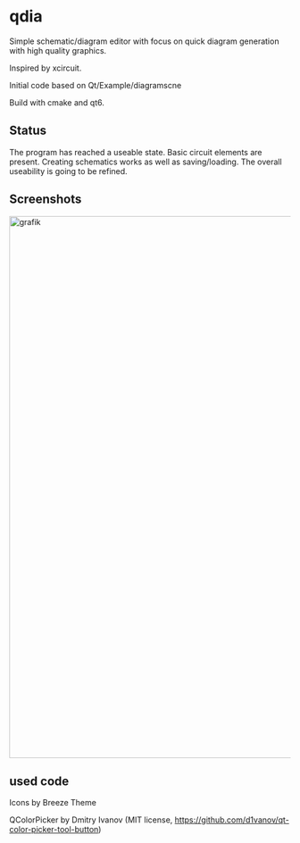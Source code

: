 # qdia
Simple schematic/diagram editor with focus on quick diagram generation with high quality graphics.

Inspired by xcircuit.

Initial code based on Qt/Example/diagramscne

Build with cmake and qt6.

## Status
The program has reached a useable state.
Basic circuit elements are present. Creating schematics works as well as saving/loading.
The overall useability is going to be refined.

## Screenshots

<img width="971" alt="grafik" src="https://user-images.githubusercontent.com/14033169/172570257-8b48640e-bfbe-4250-be3a-0b231646e1b4.png">

## used code

Icons by Breeze Theme

QColorPicker by Dmitry Ivanov (MIT license, https://github.com/d1vanov/qt-color-picker-tool-button)



